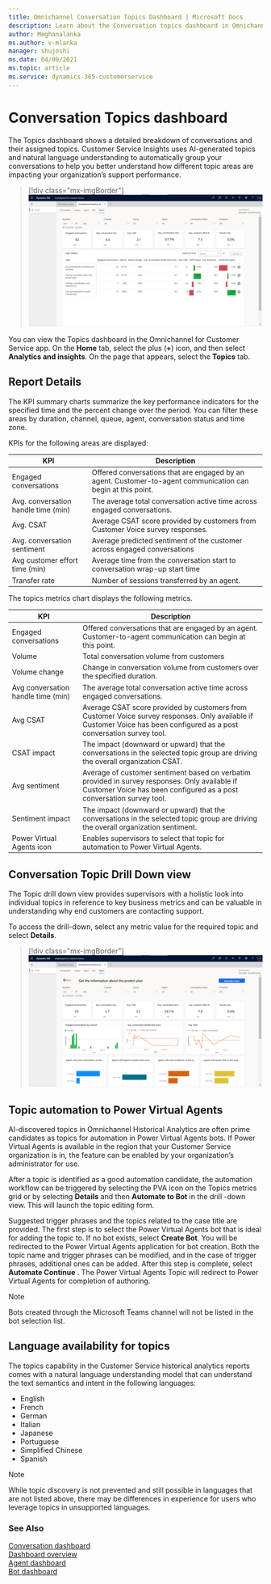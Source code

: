 ```yaml
---
title: Omnichannel Conversation Topics Dashboard | Microsoft Docs
description: Learn about the Conversation topics dashboard in Omnichannel historical analytics to better understand agent performance in your organization.
author: Meghanalanka
ms.author: v-mlanka
manager: shujoshi
ms.date: 04/09/2021
ms.topic: article
ms.service: dynamics-365-customerservice
---
```


# Conversation Topics dashboard

The Topics dashboard shows a detailed breakdown of conversations and their assigned topics. Customer Service Insights uses AI-generated topics and natural language understanding to automatically group your conversations to help you better understand how different topic areas are impacting your organization’s support performance. 

> [!div class="mx-imgBorder"]
> ![Omnichannel Conversation Topics dashboard](media/oc-topics.png "Omnichannel Conversation Topics dashboard")

You can view the Topics dashboard in the Omnichannel for Customer Service app. On the **Home** tab, select the plus (**+**) icon, and then select **Analytics and insights**. On the page that appears, select the **Topics** tab.

## Report Details

The KPI summary charts summarize the key performance indicators for the specified time and the percent change over the period. You can filter these areas by duration, channel, queue, agent, conversation status and time zone. 

KPIs for the following areas are displayed: 

| KPI | Description |
| ----------- | ------------------------------ |
| Engaged conversations | Offered conversations that are engaged by an agent. Customer-to-agent communication can begin at this point. |
| Avg. conversation handle time (min)  | The average total conversation active time across engaged conversations. |
| Avg. CSAT | Average CSAT score provided by customers from Customer Voice survey responses.  |
| Avg. conversation sentiment | Average predicted sentiment of the customer across engaged conversations | 
| Avg customer effort time (min) | Average time from the conversation start to conversation wrap-up start time  |
| Transfer rate | Number of sessions transferred by an agent. |

The topics metrics chart displays the following metrics.

| KPI | Description |
| ---------------- | ------------------- |
| Engaged conversations | Offered conversations that are engaged by an agent. Customer-to-agent communication can begin at this point.  |
| Volume | Total conversation volume from customers |
| Volume change | Change in conversation volume from customers over the specified duration. |
| Avg conversation handle time (min) | The average total conversation active time across engaged conversations.  |
| Avg CSAT | Average CSAT score provided by customers from Customer Voice survey responses. Only available if Customer Voice has been configured as a post conversation survey tool.  |
| CSAT impact | The impact (downward or upward) that the conversations in the selected topic group are driving the overall organization CSAT. |
| Avg sentiment | Average of customer sentiment based on verbatim provided in survey responses. Only available if Customer Voice has been configured as a post conversation survey tool. |
| Sentiment impact | The impact (downward or upward) that the conversations in the selected topic group are driving the overall organization sentiment.  |
| Power Virtual Agents icon | Enables supervisors to select that topic for automation to Power Virtual Agents. |

## Conversation Topic Drill Down view

The Topic drill down view provides supervisors with a holistic look into individual topics in reference to key business metrics and can be valuable in understanding why end customers are contacting support.  

To access the drill-down, select any metric value for the required topic and select **Details**.  

> [!div class="mx-imgBorder"]
> ![Omnichannel Conversation topic drill down view](media/oc-conversation-topics-drill-down.png "Omnichannel Conversation topic drill down view")

## Topic automation to Power Virtual Agents

AI-discovered topics in Omnichannel Historical Analytics are often prime candidates as topics for automation in Power Virtual Agents bots. If Power Virtual Agents is available in the region that your Customer Service organization is in, the feature can be enabled by your organization’s administrator for use.  

After a topic is identified as a good automation candidate, the automation workflow can be triggered by selecting the PVA icon on the Topics metrics grid or by selecting **Details** and then **Automate to Bot** in the drill -down view. This will launch the topic editing form.

Suggested trigger phrases and the topics related to the case title are provided. The first step is to select the Power Virtual Agents bot that is ideal for adding the topic to. If no bot exists, select **Create Bot**. You will be redirected to the Power Virtual Agents application for bot creation. Both the topic name and trigger phrases can be modified, and in the case of trigger phrases, additional ones can be added. After this step is complete, select **Automate Continue** . The Power Virtual Agents Topic will redirect to Power Virtual Agents for completion of authoring.

> [!NOTE]
> Bots created through the Microsoft Teams channel will not be listed in the bot selection list.


## Language availability for topics 

The topics capability in the Customer Service historical analytics reports comes with a natural language understanding model that can understand the text semantics and intent in the following languages: 

- English 
- French 
- German 
- Italian 
- Japanese 
- Portuguese 
- Simplified Chinese 
- Spanish 

> [!NOTE]
> While topic discovery is not prevented and still possible in languages that are not listed above, there may be differences in experience for users who leverage topics in unsupported languages.


### See Also

[Conversation dashboard](oc-conversation-dashboard.md)  
[Dashboard overview](customer-service-analytics-insights-csh.md)  
[Agent dashboard](agent-dashboard.md)  
[Bot dashboard](oc-bot-dashboard.md)  
